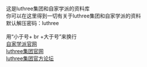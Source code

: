 这是luthree集团和自家学派的资料库
<br>
你可以在这里得到一切有关于luthree集团和自家学派的资料
<br>
默认解压密码：luthree
<br>
<br>
用“小于号+ br +大于号”来换行
<br>
[自家学派官网](http://zjxp.mysxl.cn)
<br>
[luthree集团官网](http://luthreejt.mysxl.cn)
<br>
[luthree集团官方论坛](http://threebbs.forums-free.com)

